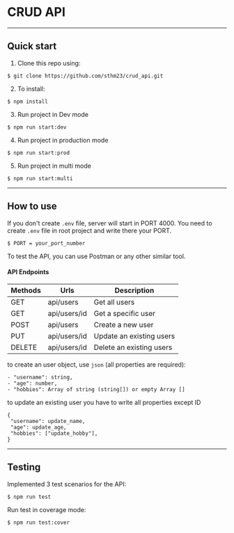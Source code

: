 # CRUD API
---
## Quick start

1. Clone this repo using:

```shell
$ git clone https://github.com/sthm23/crud_api.git
```

2. To install:

```shell
$ npm install
```

3. Run project in Dev mode

```shell
$ npm run start:dev
```

4. Run project in production mode

```shell
$ npm run start:prod
```
5. Run project in multi mode

```shell
$ npm run start:multi
```
---
## How to use


If you don't create `.env` file, server will start in PORT 4000.
You need to create `.env` file in root project and write there your PORT.

```shell
$ PORT = your_port_number
```

To test the API, you can use Postman or any other similar tool.

#### API Endpoints

| Methods     | Urls             |Description            |
| ----------- | -----------      | -----------        |
| GET         | api/users    |Get all users           |
| GET         | api/users/id |Get a specific user         |
| POST        | api/users    |Create a new user         |
| PUT        | api/users/id    |Update an existing users|
| DELETE        | api/users/id    |Delete an existing users|

to create an user object, use `json` (all properties are required):
```
- "username": string,
- "age": number,
- "hobbies": Array of string (string[]) or empty Array []
```
to update an existing user you have to write all properties except ID
```
{
 "username": update_name,
 "age": update_age,
 "hobbies": ["update_hobby"],
}
```
---
## Testing

Implemented 3 test scenarios for the API:

```shell
$ npm run test
```
Run test in coverage mode:

```shell
$ npm run test:cover
```
